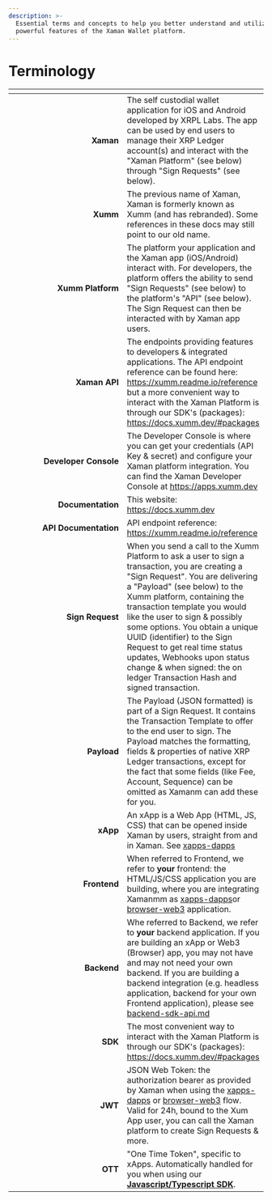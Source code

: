 ```yaml
---
description: >-
  Essential terms and concepts to help you better understand and utilize the
  powerful features of the Xaman Wallet platform.
---
```


# Terminology

<table data-header-hidden><thead><tr><th width="225" align="right"></th><th></th></tr></thead><tbody><tr><td align="right"><strong>Xaman</strong></td><td>The self custodial wallet application for iOS and Android developed by XRPL Labs. The app can be used by end users to manage their XRP Ledger account(s) and interact with the "Xaman Platform" (see below) through "Sign Requests" (see below).</td></tr><tr><td align="right"><strong>Xumm</strong></td><td>The previous name of Xaman, Xaman is formerly known as Xumm (and has rebranded). Some references in these docs may still point to our old name.</td></tr><tr><td align="right"><strong>Xumm Platform</strong></td><td>The platform your application and the Xaman app (iOS/Android) interact with. For developers, the platform offers the ability to send "Sign Requests" (see below) to the platform's "API" (see below). The Sign Request can then be interacted with by Xaman app users.</td></tr><tr><td align="right"><strong>Xaman API</strong></td><td>The endpoints providing features to developers &#x26; integrated applications. The API endpoint reference can be found here: <a href="https://xumm.readme.io/reference">https://xumm.readme.io/reference</a> but a more convenient way to interact with the Xaman Platform is through our SDK's (packages): <a href="https://docs.xumm.dev/#packages">https://docs.xumm.dev/#packages</a></td></tr><tr><td align="right"><strong>Developer Console</strong></td><td>The Developer Console is where you can get your credentials (API Key &#x26; secret) and configure your Xaman platform integration. You can find the Xaman Developer Console at <a href="https://apps.xumm.dev/">https://apps.xumm.dev</a></td></tr><tr><td align="right"><strong>Documentation</strong></td><td>This website: <a href="https://docs.xumm.dev/">https://docs.xumm.dev</a></td></tr><tr><td align="right"><strong>API Documentation</strong></td><td>API endpoint reference: <a href="https://xumm.readme.io/reference">https://xumm.readme.io/reference</a></td></tr><tr><td align="right"><strong>Sign Request</strong></td><td>When you send a call to the Xumm Platform to ask a user to sign a transaction, you are creating a "Sign Request". You are delivering a "Payload" (see below) to the Xumm platform, containing the transaction template you would like the user to sign &#x26; possibly some options. You obtain a unique UUID (identifier) to the Sign Request to get real time status updates, Webhooks upon status change &#x26; when signed: the on ledger Transaction Hash and signed transaction.</td></tr><tr><td align="right"><strong>Payload</strong></td><td>The Payload (JSON formatted) is part of a Sign Request. It contains the Transaction Template to offer to the end user to sign. The Payload matches the formatting, fields &#x26; properties of native XRP Ledger transactions, except for the fact that some fields (like Fee, Account, Sequence) can be omitted as Xamanm can add these for you.</td></tr><tr><td align="right"><strong>xApp</strong></td><td>An xApp is a Web App (HTML, JS, CSS) that can be opened inside Xaman by users, straight from and in Xaman. See <a data-mention href="../environments/xapps-dapps/">xapps-dapps</a></td></tr><tr><td align="right"><strong>Frontend</strong></td><td>When referred to Frontend, we refer to <strong>your</strong> frontend: the HTML/JS/CSS application you are building, where you are integrating Xamanmm as <a data-mention href="../environments/xapps-dapps/">xapps-dapps</a>or <a data-mention href="../environments/browser-web3/">browser-web3</a> application.</td></tr><tr><td align="right"><strong>Backend</strong></td><td>Whe referred to Backend, we refer to <strong>your</strong> backend application. If you are building an xApp or Web3 (Browser) app, you may not have and may not need your own backend. If you are building a backend integration (e.g. headless application, backend for your own Frontend application), please see <a data-mention href="../environments/backend-sdk-api.md">backend-sdk-api.md</a></td></tr><tr><td align="right"><strong>SDK</strong></td><td>The most convenient way to interact with the Xaman Platform is through our SDK's (packages): <a href="https://docs.xumm.dev/#packages">https://docs.xumm.dev/#packages</a></td></tr><tr><td align="right"><strong>JWT</strong></td><td>JSON Web Token: the authorization bearer as provided by Xaman when using the <a data-mention href="../environments/xapps-dapps/">xapps-dapps</a> or <a data-mention href="../environments/browser-web3/">browser-web3</a> flow. Valid for 24h, bound to the Xum App user, you can call the Xaman platform to create Sign Requests &#x26; more.</td></tr><tr><td align="right"><strong>OTT</strong></td><td>"One Time Token", specific to xApps. Automatically handled for you when using our <a href="https://www.npmjs.com/package/xumm"><strong>Javascript/Typescript SDK</strong></a>.</td></tr></tbody></table>
